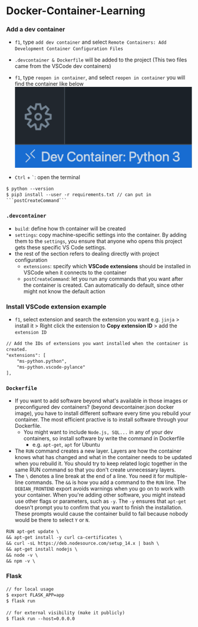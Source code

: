 # Docker-Container-Learning

### Add a dev container
- ```f1```, type ```add dev container``` and select ```Remote Containers: Add Development Container Configuration Files```
-  ```.devcontainer & Dockerfile``` will be added to the project (This two files came from the VSCode dev containers)

- ```f1```, type ```reopen in container```, and select ```reopen in container```
you will find the container like below
![](https://github.com/chung-kai-eng/Docker-Container-Learning/blob/main/figure/screen%20shot.png)


- ```Ctrl``` + ``` ` ```: open the terminal

```shell=
$ python --version
$ pip3 install --user -r requirements.txt // can put in ```postCreateCommand```
```

### ```.devcontainer```
- ```build```: define how th container will be created
- ```settings```: copy machine-specific settings into the container. By adding them to the ```settings```,  you ensure that anyone who opens this project gets these specific VS Code settings.  
- the rest of the section refers to dealing directly with project configuration
    - ```extensions```: specify which **VSCode extensions** should be installed in VSCode when it connects to the container
    - ```postCreateCommand```: let you run any commands that you want after the container is created. Can automatically do default, since other might not know the default action

### Install VSCode extension example
- ```f1```, select extension and search the extension you want e.g. ```jinja``` > install it > Right click the extension to **Copy extension ID** > add the ```extension ID``` 
```json=
// Add the IDs of extensions you want installed when the container is created.
"extensions": [
    "ms-python.python",
    "ms-python.vscode-pylance"
],
```

### ```Dockerfile```
- If you want to add software beyond what's available in those images or preconfigured dev containers? (beyond devcontainer.json  docker image), you have to install different software every time you rebuild your container. The most efficient practive is to install software through your Dockerfile.
    - You might want to include ```Node.js, SQL...``` in any of your dev containers, so install software by write the command in Dockerfile
        - e.g. ```apt-get```, ```apt``` for Ubuntu
- The ```RUN``` command creates a new layer. Layers are how the container knows what has changed and what in the container needs to be updated when you rebuild it. You should try to keep related logic together in the same RUN command so that you don't create unnecessary layers.
- The ```\``` denotes a line break at the end of a line. You need it for multiple-line commands.
The ```&&``` is how you add a command to the ```RUN``` line.
The ```DEBIAN_FRONTEND``` export avoids warnings when you go on to work with your container. When you're adding other software, you might instead use other flags or parameters, such as ```-y```.
The ```-y``` ensures that ```apt-get``` doesn't prompt you to confirm that you want to finish the installation. These prompts would cause the container build to fail because nobody would be there to select ```Y``` or ```N```.

```yml=
RUN apt-get update \
&& apt-get install -y curl ca-certificates \
&& curl -sL https://deb.nodesource.com/setup_14.x | bash \
&& apt-get install nodejs \
&& node -v \
&& npm -v \
```

### Flask
```shell=
// for local usage
$ export FLASK_APP=app
$ flask run

// for external visibility (make it publicly)
$ flask run --host=0.0.0.0
```
